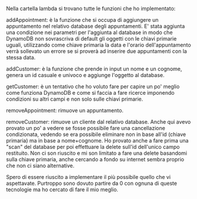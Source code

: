 Nella cartella lambda si trovano tutte le funzioni che ho implementato:

addAppointment: è la funzione che si occupa di aggiungere un appuntamento nel relativo database degli appuntamenti.
        E' stata aggiunta una condizione nei parametri per l'aggiunta al database in modo che DynamoDB non sovrascriva di default gli oggetti con le chiavi primarie          uguali, utilizzando come chiave primaria la data e l'orario dell'appuntamento verrà sollevato un errore se si proverà ad inserire due appuntamenti con la stessa data.
        
addCustomer: è la funzione che prende in input un nome e un cognome, genera un id casuale e univoco e aggiunge l'oggetto al database.

getCustomer: è un tentativo che ho voluto fare per capire un po' meglio come funziona DynamoDB e come si faccia a fare ricerce imponendo condizioni su altri campi e non solo sulle chiavi primarie.

removeAppointment: rimuove un appuntamento.

removeCustomer: rimuove un cliente dal relativo database. Anche qui avevo provato un po' a vedere se fosse possibile fare una cancellazione condizionata, vedendo se era possibile eliminare non in base all'id (chiave primaria) ma in base a nome+cognome. Ho provato anche a fare prima una "scan" del database per poi effettuare la delete sull'id dell'unico campo restituito. Non ci son riuscito e mi son limitato a fare una delete basandomi sulla chiave primaria, anche cercando a fondo su internet sembra proprio che non ci siano alternative. 

Spero di essere riuscito a implementare il più possibile quello che vi aspettavate. Purtroppo sono dovuto partire da 0 con ognuna di queste tecnologie ma ho cercato di fare il mio meglio. 
